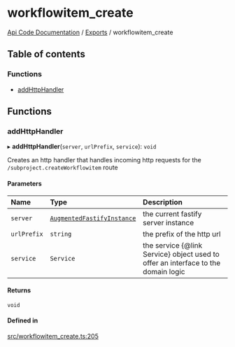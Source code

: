 # workflowitem\_create
 
[Api Code Documentation](../README.md) / [Exports](../modules.md) / workflowitem\_create

## Table of contents

### Functions

- [addHttpHandler](workflowitem_create.md#addhttphandler)

## Functions

### addHttpHandler

▸ **addHttpHandler**(`server`, `urlPrefix`, `service`): `void`

Creates an http handler that handles incoming http requests for the `/subproject.createWorkflowitem` route

#### Parameters

| Name | Type | Description |
| :------ | :------ | :------ |
| `server` | [`AugmentedFastifyInstance`](../interfaces/types.AugmentedFastifyInstance.md) | the current fastify server instance |
| `urlPrefix` | `string` | the prefix of the http url |
| `service` | `Service` | the service {@link Service} object used to offer an interface to the domain logic |

#### Returns

`void`

#### Defined in

[src/workflowitem_create.ts:205](https://github.com/openkfw/TruBudget/blob/b9aaff0/api/src/workflowitem_create.ts#L205)
